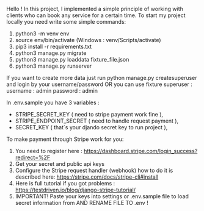 Hello ! In this project, I implemented a simple principle of working with clients who can book any service for a certain time.
To start my project locally you need write some simple commands:

1. python3 -m venv env
2. source env/bin/activate (Windows : venv/Scripts/activate)
3. pip3 install -r requirements.txt
4. python3 manage.py migrate
5. python3 manage.py loaddata fixture_file.json 
6. python3 manage.py runserver

If you want to create more data just run python manage.py createsuperuser and login by your username/password 
OR you can use fixture superuser : 
username : admin
password : admin

  In .env.sample you have 3 variables : 
- STRIPE_SECRET_KEY ( need to stripe payment work fine ),
- STRIPE_ENDPOINT_SECRET ( need to handle request payment ),
- SECRET_KEY ( that`s your djando secret key to run project ),

To make payment through Stripe work for you:
1. You need to register here : https://dashboard.stripe.com/login_success?redirect=%2F
2. Get your secret and public api keys
3. Configure the Stripe request handler (webhook)  how to do it is described here: https://stripe.com/docs/stripe-cli#install
4. Here is full tutorial if you got problems : https://testdriven.io/blog/django-stripe-tutorial/
5. IMPORTANT! Paste your keys into settings or .env.sample file to load secret information from AND RENAME FILE TO .env !
